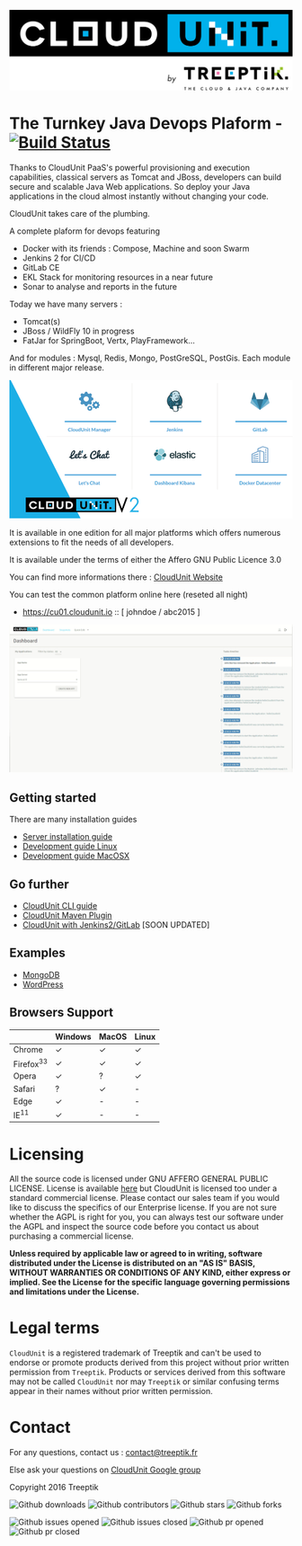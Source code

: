 ![CloudUnit Logo](documentation/img/Cloudunit_by_Treeptik.png "CloudUnit By Treeptik")


# The Turnkey Java Devops Plaform - [![Build Status](https://travis-ci.org/Treeptik/cloudunit.svg?branch=master)](https://travis-ci.org/Treeptik/cloudunit)

Thanks to CloudUnit PaaS's powerful provisioning and execution capabilities, classical servers as Tomcat and JBoss, developers can build secure and scalable Java Web applications. So deploy your Java applications in the cloud almost instantly without changing your code.

CloudUnit takes care of the plumbing.

A complete plaform for devops featuring
* Docker with its friends : Compose, Machine and soon Swarm
* Jenkins 2 for CI/CD
* GitLab CE 
* EKL Stack for monitoring resources in a near future
* Sonar to analyse and reports in the future

Today we have many servers :
* Tomcat(s)
* JBoss / WildFly 10 in progress
* FatJar for SpringBoot, Vertx, PlayFramework...

And for modules : Mysql, Redis, Mongo, PostGreSQL, PostGis. Each module in different major release.

![Jenkins2 Logo](documentation/img/cloudunitv2.png "Devops Plateforme")

It is available in one edition for all major platforms which offers numerous extensions to fit the needs of all developers.

It is available under the terms of either the Affero GNU Public Licence 3.0

You can find more informations there : [CloudUnit Website](http://www.cloudunit.io/)

You can test the common platform online here (reseted all night)
* https://cu01.cloudunit.io :: [ johndoe / abc2015 ]

![CloudUnit Gif](documentation/img/cloudunitGif.gif "CloudUnit Gif")

## Getting started

There are many installation guides
* [Server installation guide](documentation/SERVER-GUIDE.md)
* [Development guide Linux](documentation/DEV-GUIDE-LINUX.md)
* [Development guide MacOSX](documentation/DEV-GUIDE-MACOSX.md)

## Go further
    
* [CloudUnit CLI guide](https://github.com/Treeptik/cloudunit-cli/blob/dev/README.md)
* [CloudUnit Maven Plugin](https://github.com/Treeptik/cloudunit-maven-plugin/blob/master/README.md)
* [CloudUnit with Jenkins2/GitLab](documentation/CI-CD.md) [SOON UPDATED]

## Examples

* [MongoDB](documentation/MONGO_GUIDE.md) 
* [WordPress](documentation/WORDPRESS_GUIDE.md)

## Browsers Support

<table>
	<thead>
		<th></th>
		<th>Windows</th>
		<th>MacOS</th>
		<th>Linux</th>
	</thead>
	<tbody>
		<!-- Chrome -->
		<tr>
			<td>Chrome</td>
			<td>✓</td>
			<td>✓</td>
			<td>✓</td>
		</tr>
		<!-- Firefox -->
		<tr>
			<td>Firefox<sup>33</sup></td>
			<td>✓</td>
			<td>✓</td>
			<td>✓</td>
		</tr>
		<!-- Opera -->
		<tr>
			<td>Opera</td>
			<td>✓</td>
			<td>?</td>
			<td>✓</td>
		</tr>
		<!-- Safari -->
		<tr>
			<td>Safari</td>
			<td>?</td>
			<td>✓</td>
			<td>-</td>
		</tr>
		<!-- Edge -->
		<tr>
			<td>Edge</td>
			<td>✓</td>
			<td>-</td>
			<td>-</td>
		</tr>
		<!-- IE -->
		<tr>
			<td>IE<sup>11</sup></td>
			<td>✓</td>
			<td>-</td>
			<td>-</td>
		</tr>
	</tbody>
</table>

# Licensing

All the source code is licensed under GNU AFFERO GENERAL PUBLIC LICENSE. License is available [here](/LICENSE)
but CloudUnit is licensed too under a standard commercial license.
Please contact our sales team if you would like to discuss the specifics of our Enterprise license.
If you are not sure whether the AGPL is right for you,
you can always test our software under the AGPL and inspect the source code before you contact us
about purchasing a commercial license.

**Unless required by applicable law or agreed to in writing, software
distributed under the License is distributed on an "AS IS" BASIS,
WITHOUT WARRANTIES OR CONDITIONS OF ANY KIND, either express or implied.
See the License for the specific language governing permissions and
limitations under the License.**
  
# Legal terms

`CloudUnit` is a registered trademark of Treeptik and can't be used to endorse
or promote products derived from this project without prior written permission from `Treeptik`.
Products or services derived from this software may not be called `CloudUnit` nor may `Treeptik` 
or similar confusing terms appear in their names without prior written permission.

# Contact

For any questions, contact us : contact@treeptik.fr

Else ask your questions on [CloudUnit Google group](https://groups.google.com/forum/#!forum/cloudunit)

Copyright 2016 Treeptik

![Github downloads](https://img.shields.io/github/downloads/Treeptik/cloudunit/total.svg?style=flat-square)
![Github contributors](https://img.shields.io/github/contributors/Treeptik/cloudunit.svg?style=flat-square)
![Github stars](https://img.shields.io/github/stars/Treeptik/cloudunit.svg?style=flat-square)
![Github forks](https://img.shields.io/github/forks/Treeptik/cloudunit.svg?style=flat-square)

![Github issues opened](https://img.shields.io/github/issues/Treeptik/cloudunit.svg?style=flat-square)
![Github issues closed](https://img.shields.io/github/issues-closed/Treeptik/cloudunit.svg?style=flat-square)
![Github pr opened](https://img.shields.io/github/issues-pr/Treeptik/cloudunit.svg?style=flat-square)
![Github pr closed](https://img.shields.io/github/issues-pr-closed/Treeptik/cloudunit.svg?style=flat-square)


